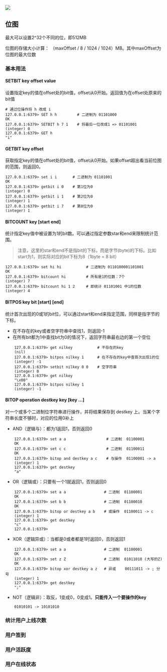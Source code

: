 ![](https://github.com/yulc-coding/java-note/blob/master/QR_code.png)

## 位图
最大可以设置2^32个不同的位，即512MB

位图的存储大小计算： （maxOffset / 8 / 1024 / 1024）MB。其中maxOffset为位图的最大位数

### 基本用法
#### SETBIT key offset value
设置指定key的值在offset处的bit值，offset从0开始。返回值为在offset处原来的bit值
```
# 通过位操作将 h 改成 i
127.0.0.1:6379> SET h h         # 二进制为 01101000
OK
127.0.0.1:6379> SETBIT h 7 1    # 将最后一位改成1 => 01101001
(integer) 0
127.0.0.1:6379> GET h
"i"
```

#### GETBIT key offset
获取指定key的值在offset处的bit值，offset从0开始。如果offset超出看当前位图的范围，则返回0。
```
127.0.0.1:6379> set i i       # 二进制为 01101001
OK
127.0.0.1:6379> getbit i 0    # 第1位为0
(integer) 0
127.0.0.1:6379> getbit i 1    # 第2位为0
(integer) 1
127.0.0.1:6379> getbit i 7    # 第8位为0
(integer) 1
```

#### BITCOUNT key [start end]
统计指定key值中被设置为1的bit数。可以通过指定参数star和end来限制统计范围。
> 注意，这里的star和end不是指bit的下标，而是字节(byte)的下标。比如start为1，则实际对应的bit下标为8（1byte = 8 bit）

```
127.0.0.1:6379> set hi hi           # 二进制为 0110100001101001
OK
127.0.0.1:6379> bitcount hi         # 所有是1的位数：7个
(integer) 7
127.0.0.1:6379> bitcount hi 1 2     # 即统计 01101001 中1的位数
(integer) 4
```

#### BITPOS key bit [start] [end]
统计首次出现的0或1的bit位，可以通过start和end来指定范围，同样是指字节的下标。
* 在不存在的key或者空字符串中查找1，则返回-1
* 在所有bit都为1中查找bit为0的情况下，返回字符串最右边的第一个空位

```
    127.0.0.1:6379> get nilkey           # 不存在的key
    (nil)
    127.0.0.1:6379> bitpos nilkey 1      # 在不存在的key中查首次出现1的位
    (integer) -1
    127.0.0.1:6379> setbit nilkey 0 0    # 空字符串
    (integer) 0
    127.0.0.1:6379> get nilkey
    "\x00"
    127.0.0.1:6379> bitpos nilkey 1
    (integer) -1
```

#### BITOP operation destkey key [key ...]
对一个或多个二进制位字符串进行操作，并将结果保存到 destkey 上。当某个字符串长度不够时，对应的位用0补上
* AND（逻辑与）：都为1返回1，否则返回0
```
    127.0.0.1:6379> set a a                  # 二进制  01100001
    OK
    127.0.0.1:6379> set c c                  # 二进制  01100011
    OK
    127.0.0.1:6379> bitop and destkey a c    # 与操作  01100001 -> a
    (integer) 1
    127.0.0.1:6379> get destkey
    "a"
```

* OR（逻辑或）：只要有一个1就返回1，否则返回0
```
    127.0.0.1:6379> set a a                 # 二进制  01100001
    OK
    127.0.0.1:6379> set b b                 # 二进制  01100010
    OK
    127.0.0.1:6379> bitop or destkey a b    # 或操作  01100011 -> c
    (integer) 1
    127.0.0.1:6379> get destkey
    "c"
    127.0.0.1:6379>     
```

* XOR（逻辑异或）：当都是0或者都是1时返回0，否则返回1
```
    127.0.0.1:6379> set a a                 # 二进制  01100001
    OK
    127.0.0.1:6379> set z Z                 # 二进制  01011010 (大写的Z)
    OK
    127.0.0.1:6379> bitop xor destkey a z   # 异或    00111011 -> ; 分号
    (integer) 1
    127.0.0.1:6379> get destkey
    ";"
```

* NOT（逻辑非）：取反，1变成0，0变成1。**只能传入一个要操作的key**
```
    01010101 -> 10101010
```



### 统计用户上线次数

### 用户签到

### 用户活跃度

### 用户在线状态